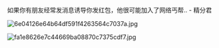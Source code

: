 如果你有朋友经常发消息诱导你发红包，他很可能加入了网络丐帮.. - 精分君

![6e04126e64b64df591f4263564c7037a.jpg](https://wxlzmt.github.io/cdn1/ext/qw/groups/20015/6e04126e64b64df591f4263564c7037a.jpg)

![fa1e8626e7c44669ba08870c7375cdf7.jpg](https://wxlzmt.github.io/cdn1/ext/qw/groups/20015/fa1e8626e7c44669ba08870c7375cdf7.jpg)
